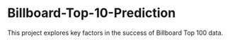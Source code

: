 # Billboard-Top-10-Prediction
This project explores key factors in the success of Billboard Top 100 data.
